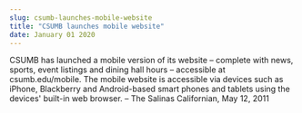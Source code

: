 ```yaml
---
slug: csumb-launches-mobile-website
title: "CSUMB launches mobile website"
date: January 01 2020
---
```


 
<p>
  CSUMB has launched a mobile version of its website – complete with news,
  sports, event listings and dining hall hours – accessible at csumb.edu/mobile.
  The mobile website is accessible via devices such as iPhone, Blackberry and
  Android-based smart phones and tablets using the devices' built-in web
  browser. – The Salinas Californian, May 12, 2011
</p>
 
